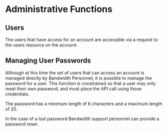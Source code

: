 # Administrative Functions

## Users

The users that have access for an account are accessible via a request to the users resource on the account.

## Managing User Passwords

Although at this time the set of users that can access an account is managed directly by Bandwidth Personnel, it is possible to manage the password for a user.  This function is constrained so that a user may only reset their own password, and must place the API call using those credentials.

The password has a minimum length of 6 characters and a maximum length of 20.

In the case of a lost password Bandwidth support personnel can provide a password reset.
